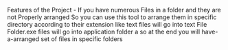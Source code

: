 Features of the Project -
If you have numerous Files in a folder and they are not Properly arranged
So you can use this tool to arrange them in specific directory according to their extension
 like text files will go into text File Folder.exe files will go into application folder a
 so at the end you will have-a-arranged set of files in specific folders
